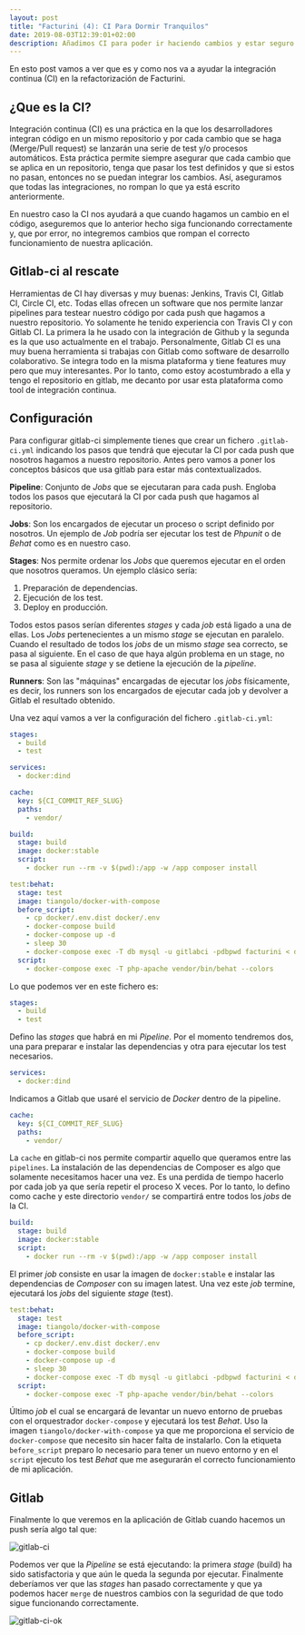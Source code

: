 ```yaml
---
layout: post
title: "Facturini (4): CI Para Dormir Tranquilos"
date: 2019-08-03T12:39:01+02:00
description: Añadimos CI para poder ir haciendo cambios y estar seguro que no hemos roto nada.
---
```


En esto post vamos a ver que es y como nos va a ayudar la integración continua (CI) en la refactorización de Facturini.

## ¿Que es la CI?

Integración continua (CI) es una práctica en la que los desarrolladores integran código en un mismo repositorio y por cada cambio que se haga (Merge/Pull request) se lanzarán una serie de test y/o procesos automáticos. Esta práctica permite siempre asegurar que cada cambio que se aplica en un repositorio, tenga que pasar los test definidos y que si estos no pasan, entonces no se puedan integrar los cambios. Así, aseguramos que todas las integraciones, no rompan lo que ya está escrito anteriormente.

En nuestro caso la CI nos ayudará a que cuando hagamos un cambio en el código, aseguremos que lo anterior hecho siga funcionando correctamente y, que por error, no integremos cambios que rompan el correcto funcionamiento de nuestra aplicación.

## Gitlab-ci al rescate

Herramientas de CI hay diversas y muy buenas: Jenkins, Travis CI, Gitlab CI, Circle CI, etc. Todas ellas ofrecen un software que nos permite lanzar pipelines para testear nuestro código por cada push que hagamos a nuestro repositorio. Yo solamente he tenido experiencia con Travis CI y con Gitlab CI. La primera la he usado con la integración de Github y la segunda es la que uso actualmente en el trabajo. Personalmente, Gitlab CI es una muy buena herramienta si trabajas con Gitlab como software de desarrollo colaborativo. Se integra todo en la misma plataforma y tiene features muy pero que muy interesantes. Por lo tanto, como estoy acostumbrado a ella y tengo el repositorio en gitlab, me decanto por usar esta plataforma como tool de integración continua.

## Configuración

Para configurar gitlab-ci simplemente tienes que crear un fichero `.gitlab-ci.yml` indicando los pasos que tendrá que ejecutar la CI por cada push que nosotros hagamos a nuestro repositorio. Antes pero vamos a poner los conceptos básicos que usa gitlab para estar más contextualizados.

**Pipeline**: Conjunto de _Jobs_ que se ejecutaran para cada push. Engloba todos los pasos que ejecutará la CI por cada push que hagamos al repositorio.

**Jobs**: Son los encargados de ejecutar un proceso o script definido por nosotros. Un ejemplo de _Job_ podría ser ejecutar los test de _Phpunit_ o de _Behat_ como es en nuestro caso.

**Stages**: Nos permite ordenar los _Jobs_ que queremos ejecutar en el orden que nosotros queramos. Un ejemplo clásico sería:

1. Preparación de dependencias.
1. Ejecución de los test.
1. Deploy en producción.

Todos estos pasos serían diferentes _stages_ y cada _job_ está ligado a una de ellas. Los _Jobs_ pertenecientes a un mismo _stage_ se ejecutan en paralelo. Cuando el resultado de todos los _jobs_ de un mismo _stage_ sea correcto, se pasa al siguiente. En el caso de que haya algún problema en un stage, no se pasa al siguiente _stage_ y se detiene la ejecución de la _pipeline_.

**Runners**: Son las "máquinas" encargadas de ejecutar los _jobs_ físicamente, es decir, los runners son los encargados de ejecutar cada job y devolver a Gitlab el resultado obtenido.

Una vez aquí vamos a ver la configuración del fichero `.gitlab-ci.yml`:

```yml
stages:
  - build
  - test

services:
  - docker:dind

cache:
  key: ${CI_COMMIT_REF_SLUG}
  paths:
    - vendor/

build:
  stage: build
  image: docker:stable
  script:
    - docker run --rm -v $(pwd):/app -w /app composer install

test:behat:
  stage: test
  image: tiangolo/docker-with-compose
  before_script:
    - cp docker/.env.dist docker/.env
    - docker-compose build
    - docker-compose up -d
    - sleep 30
    - docker-compose exec -T db mysql -u gitlabci -pdbpwd facturini < db/factura.sql
  script:
    - docker-compose exec -T php-apache vendor/bin/behat --colors
```

Lo que podemos ver en este fichero es:

```yml
stages:
  - build
  - test
```

Defino las _stages_ que habrá en mi _Pipeline_. Por el momento tendremos dos, una para preparar e instalar las dependencias y otra para ejecutar los test necesarios.

```yml
services:
  - docker:dind
```

Indicamos a Gitlab que usaré el servicio de _Docker_ dentro de la pipeline.

```yml
cache:
  key: ${CI_COMMIT_REF_SLUG}
  paths:
    - vendor/
```

La `cache` en gitlab-ci nos permite compartir aquello que queramos entre las `pipelines`. La instalación de las dependencias de Composer es algo que solamente necesitamos hacer una vez. Es una perdida de tiempo hacerlo por cada job ya que sería repetir el proceso X veces. Por lo tanto, lo defino como cache y este directorio `vendor/` se compartirá entre todos los _jobs_ de la CI.

```yml
build:
  stage: build
  image: docker:stable
  script:
    - docker run --rm -v $(pwd):/app -w /app composer install
```

El primer _job_ consiste en usar la imagen de `docker:stable` e instalar las dependencias de _Composer_ con su imagen latest. Una vez este _job_ termine, ejecutará los _jobs_ del siguiente _stage_ (test).

```yml
test:behat:
  stage: test
  image: tiangolo/docker-with-compose
  before_script:
    - cp docker/.env.dist docker/.env
    - docker-compose build
    - docker-compose up -d
    - sleep 30
    - docker-compose exec -T db mysql -u gitlabci -pdbpwd facturini < db/factura.sql
  script:
    - docker-compose exec -T php-apache vendor/bin/behat --colors
```

Último _job_ el cual se encargará de levantar un nuevo entorno de pruebas con el orquestrador `docker-compose` y ejecutará los test _Behat_. Uso la imagen `tiangolo/docker-with-compose` ya que me proporciona el servicio de `docker-compose` que necesito sin hacer falta de instalarlo. Con la etiqueta `before_script` preparo lo necesario para tener un nuevo entorno y en el `script` ejecuto los test _Behat_ que me asegurarán el correcto funcionamiento de mi aplicación.

## Gitlab

Finalmente lo que veremos en la aplicación de Gitlab cuando hacemos un push sería algo tal que:

![gitlab-ci](../assets/ci-running.png)

Podemos ver que la _Pipeline_ se está ejecutando: la primera _stage_ (build) ha sido satisfactoria y que aún le queda la segunda por ejecutar. Finalmente deberíamos ver que las _stages_ han pasado correctamente y que ya podemos hacer `merge` de nuestros cambios con la seguridad de que todo sigue funcionando correctamente.

![gitlab-ci-ok](../assets/ci-ok.png)

